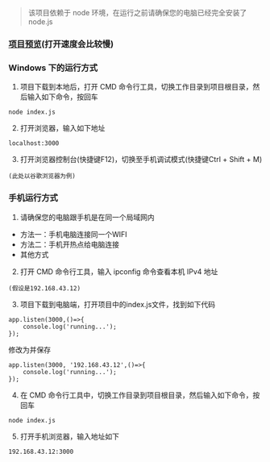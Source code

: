 > 该项目依赖于 node 环境，在运行之前请确保您的电脑已经完全安装了node.js

### <a href="https://hkaida.github.io/m-sc-mock/">项目预览</a>(打开速度会比较慢)

### Windows 下的运行方式
1. 项目下载到本地后，打开 CMD 命令行工具，切换工作目录到项目根目录，然后输入如下命令，按回车
```
node index.js
```
2. 打开浏览器，输入如下地址
```
localhost:3000
```
3. 打开浏览器控制台(快捷键F12)，切换至手机调试模式(快捷键Ctrl + Shift + M)
```
(此处以谷歌浏览器为例)
```

### 手机运行方式
1. 请确保您的电脑跟手机是在同一个局域网内
- 方法一：手机电脑连接同一个WIFI
- 方法二：手机开热点给电脑连接
- 其他方式
2. 打开 CMD 命令行工具，输入 ipconfig 命令查看本机 IPv4 地址
```
(假设是192.168.43.12)
```
3. 项目下载到电脑端，打开项目中的index.js文件，找到如下代码
```
app.listen(3000,()=>{
    console.log('running...');
});
```
修改为并保存
```
app.listen(3000, '192.168.43.12',()=>{
    console.log('running...');
});
```
4. 在 CMD 命令行工具中，切换工作目录到项目根目录，然后输入如下命令，按回车
```
node index.js
```
5. 打开手机浏览器，输入地址如下
```
192.168.43.12:3000
```

